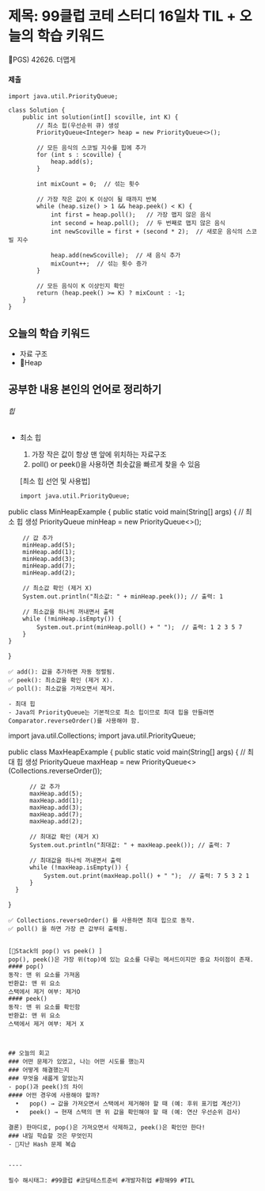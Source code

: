 # 제목: 99클럽 코테 스터디 16일차 TIL + 오늘의 학습 키워드

PGS) 42626. 더맵게

#### 제출
```
import java.util.PriorityQueue;

class Solution {
    public int solution(int[] scoville, int K) {
        // 최소 힙(우선순위 큐) 생성
        PriorityQueue<Integer> heap = new PriorityQueue<>();

        // 모든 음식의 스코빌 지수를 힙에 추가
        for (int s : scoville) {
            heap.add(s);
        }

        int mixCount = 0;  // 섞는 횟수
        
        // 가장 작은 값이 K 이상이 될 때까지 반복
        while (heap.size() > 1 && heap.peek() < K) {
            int first = heap.poll();   // 가장 맵지 않은 음식
            int second = heap.poll();  // 두 번째로 맵지 않은 음식
            int newScoville = first + (second * 2);  // 새로운 음식의 스코빌 지수

            heap.add(newScoville);  // 새 음식 추가
            mixCount++;  // 섞는 횟수 증가
        }

        // 모든 음식이 K 이상인지 확인
        return (heap.peek() >= K) ? mixCount : -1;
    }
}

```
 
## 오늘의 학습 키워드
- 자료 구조
- Heap

## 공부한 내용 본인의 언어로 정리하기 
###### 힙   
- 최소 힙
  1. 가장 작은 값이 항상 맨 앞에 위치하는 자료구조  
  2. poll() or peek()을 사용하면 최솟값을 빠르게 찾을 수 있음  

  [최소 힙 선언 및 사용법]  
  ```
  import java.util.PriorityQueue;

public class MinHeapExample {
    public static void main(String[] args) {
        // 최소 힙 생성
        PriorityQueue<Integer> minHeap = new PriorityQueue<>();

        // 값 추가
        minHeap.add(5);
        minHeap.add(1);
        minHeap.add(3);
        minHeap.add(7);
        minHeap.add(2);

        // 최소값 확인 (제거 X)
        System.out.println("최소값: " + minHeap.peek()); // 출력: 1

        // 최소값을 하나씩 꺼내면서 출력
        while (!minHeap.isEmpty()) {
            System.out.print(minHeap.poll() + " ");  // 출력: 1 2 3 5 7
        }
    }
}

  ```
  ✅ add(): 값을 추가하면 자동 정렬됨.
  ✅ peek(): 최소값을 확인 (제거 X).
  ✅ poll(): 최소값을 가져오면서 제거.
  
- 최대 힙
  - Java의 PriorityQueue는 기본적으로 최소 힙이므로 최대 힙을 만들려면 Comparator.reverseOrder()를 사용해야 함.
  ```
  import java.util.Collections;
  import java.util.PriorityQueue;
  
  public class MaxHeapExample {
      public static void main(String[] args) {
          // 최대 힙 생성
          PriorityQueue<Integer> maxHeap = new PriorityQueue<>(Collections.reverseOrder());
  
          // 값 추가
          maxHeap.add(5);
          maxHeap.add(1);
          maxHeap.add(3);
          maxHeap.add(7);
          maxHeap.add(2);
  
          // 최대값 확인 (제거 X)
          System.out.println("최대값: " + maxHeap.peek()); // 출력: 7
  
          // 최대값을 하나씩 꺼내면서 출력
          while (!maxHeap.isEmpty()) {
              System.out.print(maxHeap.poll() + " ");  // 출력: 7 5 3 2 1
          }
      }
  }
  ```
  ✅ Collections.reverseOrder() 를 사용하면 최대 힙으로 동작.
  ✅ poll() 을 하면 가장 큰 값부터 출력됨.


[Stack의 pop() vs peek() ]  
pop(), peek()은 가장 위(top)에 있는 요소를 다루는 메서드이지만 중요 차이점이 존재.  
#### pop()
동작: 맨 위 요소를 가져옴  
반환값: 맨 위 요소  
스택에서 제거 여부: 제거O  
#### peek()
동작: 맨 위 요소를 확인함  
반환값: 맨 위 요소  
스택에서 제거 여부: 제거 X  



## 오늘의 회고
  ### 어떤 문제가 있었고, 나는 어떤 시도를 했는지
  ### 어떻게 해결했는지
  ### 무엇을 새롭게 알았는지 
  - pop()과 peek()의 차이
  #### 어떤 경우에 사용해야 할까?
	•	pop() → 값을 가져오면서 스택에서 제거해야 할 때 (예: 후위 표기법 계산기)  
	•	peek() → 현재 스택의 맨 위 값을 확인해야 할 때 (예: 연산 우선순위 검사)
   
 결론) 한마디로, pop()은 가져오면서 삭제하고, peek()은 확인만 한다!
  ### 내일 학습할 것은 무엇인지 
  - 지난 Hash 문제 복습 

  
----

필수 해시태그: #99클럽 #코딩테스트준비 #개발자취업 #항해99 #TIL
